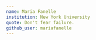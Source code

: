 ```yaml
---
name: Maria Fanelle
institution: New York University
quote: Don't fear failure.
github_user: mariafanelle
---
```

